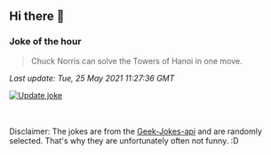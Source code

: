 ## Hi there 👋

### Joke of the hour
<!-- joke -->
>Chuck Norris can solve the Towers of Hanoi in one move.
<!-- /joke -->

*Last update: Tue, 25 May 2021 11:27:36 GMT*

[![Update joke](https://github.com/nclskfm/nclskfm/actions/workflows/joke.yml/badge.svg)](https://github.com/nclskfm/nclskfm/actions/workflows/joke.yml)

<br><br>
Disclaimer: The jokes are from the [Geek-Jokes-api](https://github.com/sameerkumar18/geek-joke-api) and are randomly selected. That's why they are unfortunately often not funny. :D
